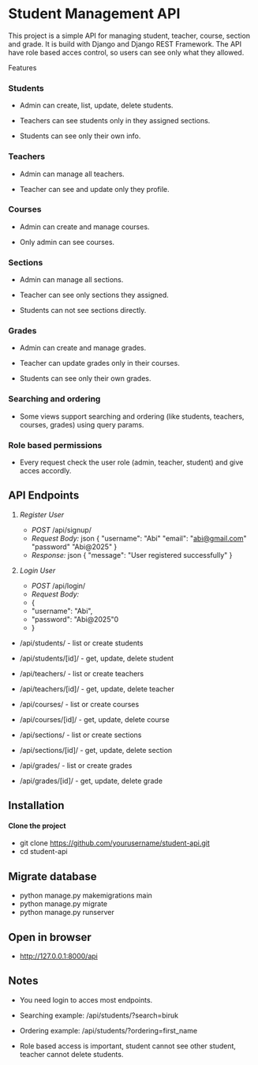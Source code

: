 # Student Management API

This project is a simple API for managing student, teacher, course, section and grade. It is build with Django and Django REST Framework. The API have role based acces control, so users can see only what they allowed.

Features

### Students

- Admin can create, list, update, delete students.

- Teachers can see students only in they assigned sections.

- Students can see only their own info.

### Teachers

- Admin can manage all teachers.

- Teacher can see and update only they profile.

### Courses

- Admin can create and manage courses.

- Only admin can see courses.

### Sections

- Admin can manage all sections.

- Teacher can see only sections they assigned.

- Students can not see sections directly.

### Grades

- Admin can create and manage grades.

- Teacher can update grades only in their courses.

- Students can see only their own grades.

### Searching and ordering

- Some views support searching and ordering (like students, teachers, courses, grades) using query params.

### Role based permissions

- Every request check the user role (admin, teacher, student) and give acces accordly.

## API Endpoints
1. *Register User*
   - *POST* /api/signup/
   -  *Request Body:*
     json
     {
       "username": "Abi"
       "email": "abi@gmail.com"
       "password" "Abi@2025"
     }
    - *Response:*
     json
     {
       "message": "User registered successfully"
     }

2. *Login User*
   - *POST* /api/login/
   - *Request Body:*
   - {
   -    "username": "Abi",
   -    "password": "Abi@2025"0
   - }
  

- /api/students/ - list or create students

- /api/students/[id]/ - get, update, delete student

- /api/teachers/ - list or create teachers

- /api/teachers/[id]/ - get, update, delete teacher

- /api/courses/ - list or create courses

- /api/courses/[id]/ - get, update, delete course

- /api/sections/ - list or create sections

- /api/sections/[id]/ - get, update, delete section

- /api/grades/ - list or create grades

- /api/grades/[id]/ - get, update, delete grade

## Installation

#### Clone the project

- git clone https://github.com/yourusername/student-api.git
- cd student-api

## Migrate database

- python manage.py makemigrations main
- python manage.py migrate
- python manage.py runserver

## Open in browser

- http://127.0.0.1:8000/api

## Notes

- You need login to acces most endpoints.

- Searching example: /api/students/?search=biruk

- Ordering example: /api/students/?ordering=first_name

- Role based access is important, student cannot see other student, teacher cannot delete students.
